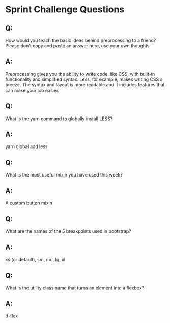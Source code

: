 # Sprint Challenge Questions

## Q:
How would you teach the basic ideas behind preprocessing to a friend? Please don't copy and paste an answer here, use your own thoughts.

## A:
Preprocessing gives you the ability to write code, like CSS, with built-in functionality and simplified syntax. Less, for example, makes writing CSS a breeze. The syntax and layout is more readable and it includes features that can make your job easier.

## Q:
What is the yarn command to globally install LESS?

## A:
yarn global add less

## Q:
What is the most useful mixin you have used this week?

## A:
A custom button mixin

## Q:
What are the names of the 5 breakpoints used in bootstrap?

## A:
xs (or default), sm, md, lg, xl

## Q:
What is the utility class name that turns an element into a flexbox?

## A:
d-flex
